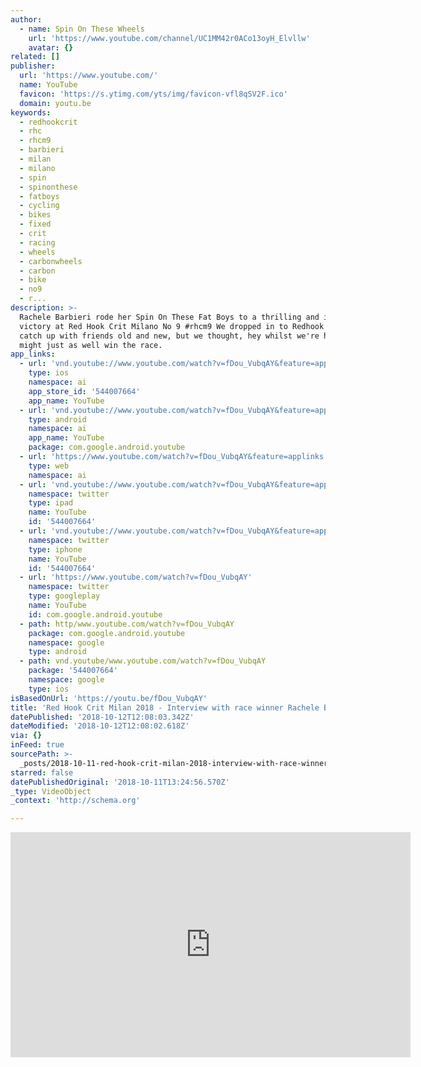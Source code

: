 ```yaml
---
author:
  - name: Spin On These Wheels
    url: 'https://www.youtube.com/channel/UC1MM42r0ACo13oyH_Elvllw'
    avatar: {}
related: []
publisher:
  url: 'https://www.youtube.com/'
  name: YouTube
  favicon: 'https://s.ytimg.com/yts/img/favicon-vfl8qSV2F.ico'
  domain: youtu.be
keywords:
  - redhookcrit
  - rhc
  - rhcm9
  - barbieri
  - milan
  - milano
  - spin
  - spinonthese
  - fatboys
  - cycling
  - bikes
  - fixed
  - crit
  - racing
  - wheels
  - carbonwheels
  - carbon
  - bike
  - no9
  - r...
description: >-
  Rachele Barbieri rode her Spin On These Fat Boys to a thrilling and impressive
  victory at Red Hook Crit Milano No 9 #rhcm9 We dropped in to Redhook Milano to
  catch up with friends old and new, but we thought, hey whilst we're here we
  might just as well win the race.
app_links:
  - url: 'vnd.youtube://www.youtube.com/watch?v=fDou_VubqAY&feature=applinks'
    type: ios
    namespace: ai
    app_store_id: '544007664'
    app_name: YouTube
  - url: 'vnd.youtube://www.youtube.com/watch?v=fDou_VubqAY&feature=applinks'
    type: android
    namespace: ai
    app_name: YouTube
    package: com.google.android.youtube
  - url: 'https://www.youtube.com/watch?v=fDou_VubqAY&feature=applinks'
    type: web
    namespace: ai
  - url: 'vnd.youtube://www.youtube.com/watch?v=fDou_VubqAY&feature=applinks'
    namespace: twitter
    type: ipad
    name: YouTube
    id: '544007664'
  - url: 'vnd.youtube://www.youtube.com/watch?v=fDou_VubqAY&feature=applinks'
    namespace: twitter
    type: iphone
    name: YouTube
    id: '544007664'
  - url: 'https://www.youtube.com/watch?v=fDou_VubqAY'
    namespace: twitter
    type: googleplay
    name: YouTube
    id: com.google.android.youtube
  - path: http/www.youtube.com/watch?v=fDou_VubqAY
    package: com.google.android.youtube
    namespace: google
    type: android
  - path: vnd.youtube/www.youtube.com/watch?v=fDou_VubqAY
    package: '544007664'
    namespace: google
    type: ios
isBasedOnUrl: 'https://youtu.be/fDou_VubqAY'
title: 'Red Hook Crit Milan 2018 - Interview with race winner Rachele Barbieri #rhcm9'
datePublished: '2018-10-12T12:08:03.342Z'
dateModified: '2018-10-12T12:08:02.618Z'
via: {}
inFeed: true
sourcePath: >-
  _posts/2018-10-11-red-hook-crit-milan-2018-interview-with-race-winner-rachel.md
starred: false
datePublishedOriginal: '2018-10-11T13:24:56.570Z'
_type: VideoObject
_context: 'http://schema.org'

---
```

<iframe src="https://cdn.embedly.com/widgets/media.html?src=https%3A%2F%2Fwww.youtube.com%2Fembed%2FfDou_VubqAY%3Ffeature%3Doembed&amp;url=http%3A%2F%2Fwww.youtube.com%2Fwatch%3Fv%3DfDou_VubqAY&amp;image=https%3A%2F%2Fi.ytimg.com%2Fvi%2FfDou_VubqAY%2Fhqdefault.jpg&amp;key=b7d04c9b404c499eba89ee7072e1c4f7&amp;type=text%2Fhtml&amp;schema=youtube" width="640" height="360" scrolling="no" frameborder="0" allowfullscreen="true" style=""></iframe>